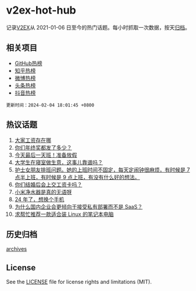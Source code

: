 # v2ex-hot-hub

 记录[V2EX](https://www.v2ex.com/)从 2021-01-06 日至今的热门话题。每小时抓取一次数据，按天[归档](archives)。
 
 ## 相关项目

- [GitHub热榜](https://github.com/it985/github-hot-hub)
- [知乎热榜](https://github.com/it985/zhihu-hot-hub)
- [微博热榜](https://github.com/it985/weibo-hot-hub)
- [头条热榜](https://github.com/it985/toutiao-hot-hub)
- [抖音热榜](https://github.com/it985/douyin-hot-hub)


 `更新时间：2024-02-04 18:01:45 +0800`

## 热议话题

1. [大家工资存在哪](https://www.v2ex.com/t/1014004)
1. [你们年终奖都发了多少？](https://www.v2ex.com/t/1014028)
1. [今天最后一天班！准备放假](https://www.v2ex.com/t/1013969)
1. [大学生在寝室做生意，这事儿靠谱吗？](https://www.v2ex.com/t/1014037)
1. [护士女朋友排班问题。她的上班时间不固定，每天定闹钟很麻烦，有时候是 7 点半上班，有时候是 9 点上班，有没有什么好的想法。](https://www.v2ex.com/t/1013977)
1. [你们结婚后会上交工资卡吗？](https://www.v2ex.com/t/1013914)
1. [小米净水器是真的无语呀](https://www.v2ex.com/t/1014039)
1. [24 年了，想换个手机](https://www.v2ex.com/t/1014002)
1. [为什么国内企业会更倾向于接受私有部署而不是 SaaS？](https://www.v2ex.com/t/1013921)
1. [求帮忙推荐一款适合装 Linux 的笔记本电脑](https://www.v2ex.com/t/1013900)

## 历史归档

[archives](archives)

## License

See the [LICENSE](LICENSE) file for license rights and limitations (MIT).
